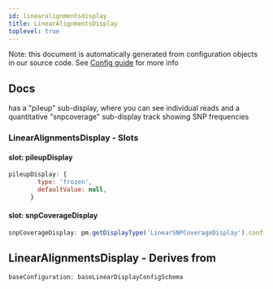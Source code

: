 ```yaml
---
id: linearalignmentsdisplay
title: LinearAlignmentsDisplay
toplevel: true
---
```


Note: this document is automatically generated from configuration objects in
our source code. See [Config guide](/docs/config_guide) for more info

## Docs

has a "pileup" sub-display, where you can see individual reads and a
quantitative "snpcoverage" sub-display track showing SNP frequencies

### LinearAlignmentsDisplay - Slots

#### slot: pileupDisplay

```js
pileupDisplay: {
        type: 'frozen',
        defaultValue: null,
      }
```

#### slot: snpCoverageDisplay

```js
snpCoverageDisplay: pm.getDisplayType('LinearSNPCoverageDisplay').configSchema
```

## LinearAlignmentsDisplay - Derives from

```js
baseConfiguration: baseLinearDisplayConfigSchema
```
